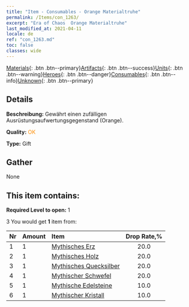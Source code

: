 ```yaml
---
title: "Item - Consumables - Orange Materialtruhe"
permalink: /Items/con_1263/
excerpt: "Era of Chaos  Orange Materialtruhe"
last_modified_at: 2021-04-11
locale: de
ref: "con_1263.md"
toc: false
classes: wide
---
```

 [Materials](/de/Items/){: .btn .btn--primary}[Artifacts](/de/Items/Artifacts/){: .btn .btn--success}[Units](/de/Items/Units/){: .btn .btn--warning}[Heroes](/de/Items/Heroes/){: .btn .btn--danger}[Consumables](/de/Items/Consumables/){: .btn .btn--info}[Unknown](/de/Items/Unknown/){: .btn .btn--primary}

## Details
 **Beschreibung:** Gewährt einen zufälligen Ausrüstungsaufwertungsgegenstand (Orange).

 **Quality:** <span style="color: #FF8C00">OK</span>

 **Type:** Gift

## Gather

  None

## This item contains:

 **Required Level to open:** 1

 3 You would get **1** item  from:

  | Nr | Amount |     Item    | Drop Rate,% |
  |:---|:-------|:------------|:---------:|
  | 1 | 1 | [Mythisches Erz](/de/Items/mat_61/) | 20.0 | 
  | 2 | 1 | [Mythisches Holz](/de/Items/mat_62/) | 20.0 | 
  | 3 | 1 | [Mythisches Quecksilber](/de/Items/mat_63/) | 20.0 | 
  | 4 | 1 | [Mythischer Schwefel](/de/Items/mat_64/) | 20.0 | 
  | 5 | 1 | [Mythische Edelsteine](/de/Items/mat_65/) | 10.0 | 
  | 6 | 1 | [Mythischer Kristall](/de/Items/mat_66/) | 10.0 | 
